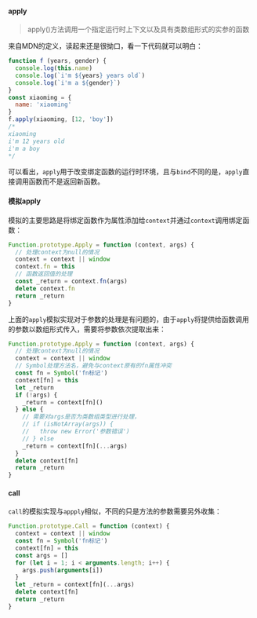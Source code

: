 #### apply
> apply()方法调用一个指定运行时上下文以及具有类数组形式的实参的函数

来自MDN的定义，读起来还是很拗口，看一下代码就可以明白：
```js
function f (years, gender) {
  console.log(this.name)
  console.log(`i'm ${years} years old`)
  console.log(`i'm a ${gender}`)
}
const xiaoming = {
  name: 'xiaoming'
}
f.apply(xiaoming, [12, 'boy'])
/*
xiaoming
i'm 12 years old
i'm a boy
*/
```

可以看出，`apply`用于改变绑定函数的运行时环境，且与`bind`不同的是，`apply`直接调用函数而不是返回新函数。

#### 模拟apply
模拟的主要思路是将绑定函数作为属性添加给`context`并通过`context`调用绑定函数：
```js
Function.prototype.Apply = function (context, args) {
  // 处理context为null的情况
  context = context || window
  context.fn = this
  // 函数返回值的处理
  const _return = context.fn(args)
  delete context.fn
  return _return
}
```

上面的`apply`模拟实现对于参数的处理是有问题的，由于`apply`将提供给函数调用的参数以数组形式传入，需要将参数依次提取出来：

```js
Function.prototype.Apply = function (context, args) {
  // 处理context为null的情况
  context = context || window
  // Symbol处理方法名，避免与context原有的fn属性冲突
  const fn = Symbol('fn标记')
  context[fn] = this
  let _return
  if (!args) {
    _return = context[fn]()
  } else {
    // 需要对args是否为类数组类型进行处理，
    // if (isNotArray(args)) {
    //   throw new Error('参数错误')
    // } else
    _return = context[fn](...args)
  }
  delete context[fn]
  return _return
}
```

#### call
`call`的模拟实现与`appply`相似，不同的只是方法的参数需要另外收集：
```js
Function.prototype.Call = function (context) {
  context = context || window
  const fn = Symbol('fn标记')
  context[fn] = this
  const args = []
  for (let i = 1; i < arguments.length; i++) {
    args.push(arguments[i])
  }
  let _return = context[fn](...args)
  delete context[fn]
  return _return
}
```
